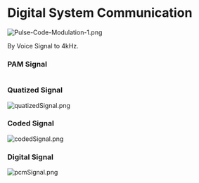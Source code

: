 # Digital System Communication

![Pulse-Code-Modulation-1.png](https://live.staticflickr.com/65535/51974173526_ddd90b71e5_c.jpg)

By Voice Signal to 4kHz.

### PAM Signal

<img src="https://live.staticflickr.com/65535/51974734630_b94fdd5ab0_h.jpg" title="" alt="" data-align="center">

### Quatized Signal

![quatizedSignal.png](https://live.staticflickr.com/65535/51974460739_9985112b09_z.jpg)

### Coded Signal

![codedSignal.png](https://live.staticflickr.com/65535/51974173561_8eae686856_z.jpg)

### Digital Signal

![pcmSignal.png](https://live.staticflickr.com/65535/51974173536_7318ff024e_z.jpg)
